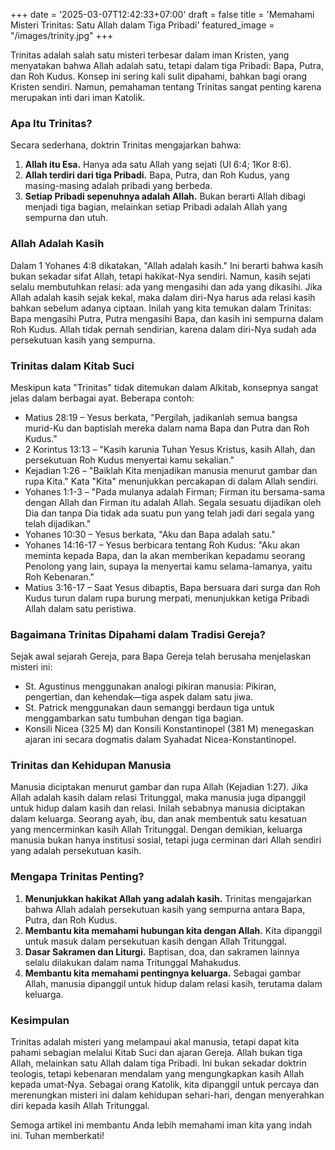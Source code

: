 +++
date = '2025-03-07T12:42:33+07:00'
draft = false
title = 'Memahami Misteri Trinitas: Satu Allah dalam Tiga Pribadi'
featured_image = "/images/trinity.jpg"
+++

Trinitas adalah salah satu misteri terbesar dalam iman Kristen, yang menyatakan bahwa Allah adalah satu, tetapi dalam tiga Pribadi: Bapa, Putra, dan Roh Kudus. Konsep ini sering kali sulit dipahami, bahkan bagi orang Kristen sendiri. Namun, pemahaman tentang Trinitas sangat penting karena merupakan inti dari iman Katolik.

### Apa Itu Trinitas?

Secara sederhana, doktrin Trinitas mengajarkan bahwa:

1. **Allah itu Esa.** Hanya ada satu Allah yang sejati (Ul 6:4; 1Kor 8:6).
2. **Allah terdiri dari tiga Pribadi.** Bapa, Putra, dan Roh Kudus, yang masing-masing adalah pribadi yang berbeda.
3. **Setiap Pribadi sepenuhnya adalah Allah.** Bukan berarti Allah dibagi menjadi tiga bagian, melainkan setiap Pribadi adalah Allah yang sempurna dan utuh.

### Allah Adalah Kasih

Dalam 1 Yohanes 4:8 dikatakan, "Allah adalah kasih." Ini berarti bahwa kasih bukan sekadar sifat Allah, tetapi hakikat-Nya sendiri. Namun, kasih sejati selalu membutuhkan relasi: ada yang mengasihi dan ada yang dikasihi. Jika Allah adalah kasih sejak kekal, maka dalam diri-Nya harus ada relasi kasih bahkan sebelum adanya ciptaan. Inilah yang kita temukan dalam Trinitas: Bapa mengasihi Putra, Putra mengasihi Bapa, dan kasih ini sempurna dalam Roh Kudus. Allah tidak pernah sendirian, karena dalam diri-Nya sudah ada persekutuan kasih yang sempurna.

### Trinitas dalam Kitab Suci

Meskipun kata "Trinitas" tidak ditemukan dalam Alkitab, konsepnya sangat jelas dalam berbagai ayat. Beberapa contoh:

- Matius 28:19 – Yesus berkata, "Pergilah, jadikanlah semua bangsa murid-Ku dan baptislah mereka dalam nama Bapa dan Putra dan Roh Kudus."
- 2 Korintus 13:13 – "Kasih karunia Tuhan Yesus Kristus, kasih Allah, dan persekutuan Roh Kudus menyertai kamu sekalian."
- Kejadian 1:26 – "Baiklah Kita menjadikan manusia menurut gambar dan rupa Kita." Kata "Kita" menunjukkan percakapan di dalam Allah sendiri.
- Yohanes 1:1-3 – "Pada mulanya adalah Firman; Firman itu bersama-sama dengan Allah dan Firman itu adalah Allah. Segala sesuatu dijadikan oleh Dia dan tanpa Dia tidak ada suatu pun yang telah jadi dari segala yang telah dijadikan."
- Yohanes 10:30 – Yesus berkata, "Aku dan Bapa adalah satu."
- Yohanes 14:16-17 – Yesus berbicara tentang Roh Kudus: "Aku akan meminta kepada Bapa, dan Ia akan memberikan kepadamu seorang Penolong yang lain, supaya Ia menyertai kamu selama-lamanya, yaitu Roh Kebenaran."
- Matius 3:16-17 – Saat Yesus dibaptis, Bapa bersuara dari surga dan Roh Kudus turun dalam rupa burung merpati, menunjukkan ketiga Pribadi Allah dalam satu peristiwa.

### Bagaimana Trinitas Dipahami dalam Tradisi Gereja?

Sejak awal sejarah Gereja, para Bapa Gereja telah berusaha menjelaskan misteri ini:

- St. Agustinus menggunakan analogi pikiran manusia: Pikiran, pengertian, dan kehendak—tiga aspek dalam satu jiwa.
- St. Patrick menggunakan daun semanggi berdaun tiga untuk menggambarkan satu tumbuhan dengan tiga bagian.
- Konsili Nicea (325 M) dan Konsili Konstantinopel (381 M) menegaskan ajaran ini secara dogmatis dalam Syahadat Nicea-Konstantinopel.

### Trinitas dan Kehidupan Manusia

Manusia diciptakan menurut gambar dan rupa Allah (Kejadian 1:27). Jika Allah adalah kasih dalam relasi Tritunggal, maka manusia juga dipanggil untuk hidup dalam kasih dan relasi. Inilah sebabnya manusia diciptakan dalam keluarga. Seorang ayah, ibu, dan anak membentuk satu kesatuan yang mencerminkan kasih Allah Tritunggal. Dengan demikian, keluarga manusia bukan hanya institusi sosial, tetapi juga cerminan dari Allah sendiri yang adalah persekutuan kasih.

### Mengapa Trinitas Penting?

1. **Menunjukkan hakikat Allah yang adalah kasih.** Trinitas mengajarkan bahwa Allah adalah persekutuan kasih yang sempurna antara Bapa, Putra, dan Roh Kudus.
2. **Membantu kita memahami hubungan kita dengan Allah.** Kita dipanggil untuk masuk dalam persekutuan kasih dengan Allah Tritunggal.
3. **Dasar Sakramen dan Liturgi.** Baptisan, doa, dan sakramen lainnya selalu dilakukan dalam nama Tritunggal Mahakudus.
4. **Membantu kita memahami pentingnya keluarga.** Sebagai gambar Allah, manusia dipanggil untuk hidup dalam relasi kasih, terutama dalam keluarga.

### Kesimpulan

Trinitas adalah misteri yang melampaui akal manusia, tetapi dapat kita pahami sebagian melalui Kitab Suci dan ajaran Gereja. Allah bukan tiga Allah, melainkan satu Allah dalam tiga Pribadi. Ini bukan sekadar doktrin teologis, tetapi kebenaran mendalam yang mengungkapkan kasih Allah kepada umat-Nya. Sebagai orang Katolik, kita dipanggil untuk percaya dan merenungkan misteri ini dalam kehidupan sehari-hari, dengan menyerahkan diri kepada kasih Allah Tritunggal.

Semoga artikel ini membantu Anda lebih memahami iman kita yang indah ini. Tuhan memberkati!


